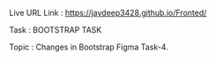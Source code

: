 Live URL Link : https://jaydeep3428.github.io/Fronted/

Task : BOOTSTRAP TASK

Topic : Changes in Bootstrap Figma Task-4.